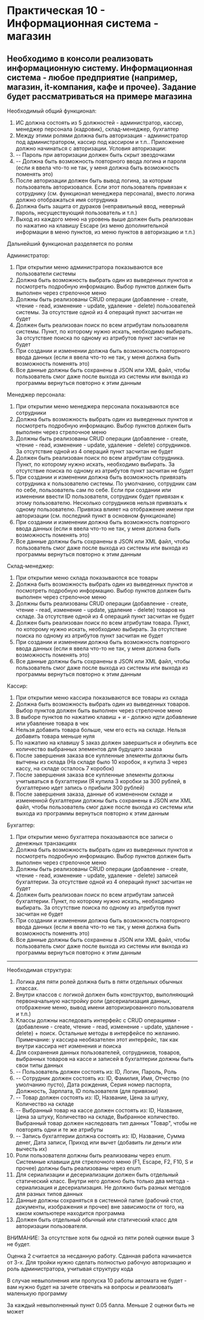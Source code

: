 # Практическая 10 - Информационная система - магазин
Необходимо в консоли реализовать информационную систему. Информационная система - любое предприятие (например, магазин, it-компания, кафе и прочее). Задание будет рассматриваться на примере магазина
----------------------------------------------
Необходимый общий функционал:
1. ИС должна состоять из 5 должностей - администратор, кассир, менеджер персонала (кадровик), склад-менеджер, бухгалтер
2. Между этими ролями должна быть авторизация - администратор под администратором, кассир под кассиром и т.п.. Приложение должно начинаться с авторизации. Условия авторизации:
3. -- Пароль при авторизации должен быть скрыт звездочками
4. -- Должна быть возможность повторного ввода логина и пароля (если я ввела что-то не так, у меня должна быть возможность поменять это)
5. После авторизации должен быть вывод логина, за которым пользователь авторизовался. Если этот пользователь привязан к сотруднику (см. функционал менеджера персонала), вместо логина должно отображаться имя сотрудника
6. Должна быть защита от дураков (неправильный ввод, неверный пароль, несуществующий пользователь и т.п.)
7. Выход из каждого меню на уровень выше должен быть реализован по нажатию на клавишу Escape (из меню дополнительной информации в меню пунктов, из меню пунктов в авторизацию и т.п.)

Дальнейший функционал разделяется по ролям

Администратор:
1. При открытии меню администратора показываются все пользователи системы
2. Должна быть возможность выбрать один из выведенных пунктов и посмотреть подробную информацию. Выбор пунктов должен быть выполнен через стрелочное меню
3. Должны быть реализованы CRUD операции (добавление - create, чтение - read, изменение - update, удаление - delete) пользователей системы. За отсутствие одной из 4 операций пункт засчитан не будет
4. Должен быть реализован поиск по всем атрибутам пользователя системы. Пункт, по которому нужно искать, необходимо выбирать. За отсутствие поиска по одному из атрибутов пункт засчитан не будет
5. При создании и изменении должна быть возможность повторного ввода данных (если я ввела что-то не так, у меня должна быть возможность поменять это)
6. Все данные должны быть сохранены в JSON или XML файл, чтобы пользователь смог даже после выхода из системы или выхода из программы вернуться повторно к этим данным

Менеджер персонала:
1. При открытии меню менеджера персонала показываются все сотрудники
2. Должна быть возможность выбрать один из выведенных пунктов и посмотреть подробную информацию. Выбор пунктов должен быть выполнен через стрелочное меню
3. Должны быть реализованы CRUD операции (добавление - create, чтение - read, изменение - update, удаление - delete) сотрудников. За отсутствие одной из 4 операций пункт засчитан не будет
4. Должен быть реализован поиск по всем атрибутам сотрудника. Пункт, по которому нужно искать, необходимо выбирать. За отсутствие поиска по одному из атрибутов пункт засчитан не будет
5. При создании и изменении должна быть возможность привязать сотрудника к пользователю системы. По умолчанию, сотрудник сам по себе, пользователь сам по себе. Если при создании или изменении ввести ID пользователя, сотрудник будет привязан к этому пользователю. Несколько сотрудников нельзя привязать к одному пользователю. Привязка влияет на отображение имени при авторизации (см. последний пункт в основном функционале)
6. При создании и изменении должна быть возможность повторного ввода данных  (если я ввела что-то не так, у меня должна быть возможность поменять это)
7. Все данные должны быть сохранены в JSON или XML файл, чтобы пользователь смог даже после выхода из системы или выхода из программы вернуться повторно к этим данным

Склад-менеджер:
1. При открытии меню склада показываются все товары
2. Должна быть возможность выбрать один из выведенных пунктов и посмотреть подробную информацию. Выбор пунктов должен быть выполнен через стрелочное меню
3. Должны быть реализованы CRUD операции (добавление - create, чтение - read, изменение - update, удаление - delete) товаров на складе. За отсутствие одной из 4 операций пункт засчитан не будет
4. Должен быть реализован поиск по всем атрибутам товара. Пункт, по которому нужно искать, необходимо выбирать. За отсутствие поиска по одному из атрибутов пункт засчитан не будет
5. При создании и изменении должна быть возможность повторного ввода данных  (если я ввела что-то не так, у меня должна быть возможность поменять это)
6. Все данные должны быть сохранены в JSON или XML файл, чтобы пользователь смог даже после выхода из системы или выхода из программы вернуться повторно к этим данным

Кассир:
1. При открытии меню кассира показываются все товары из склада
2. Должна быть возможность выбрать один из выведенных товаров. Выбор пунктов должен быть выполнен через стрелочное меню
3. В выборе пунктов по нажатию клавиш + и - должно идти добавление или убавление товара в чек
4. Нельзя добавить товара больше, чем его есть на складе. Нельзя добавить товара меньше нуля
5. По нажатию на клавишу S заказ должен завершиться и обнулить все количество выбранных элементов для будущего заказа
6. После завершения заказа все купленные элементы должны быть вытчены из склада (На складе было 10 коробок, я купила 3 через кассу, на складе осталось 7 коробок)
7. После завершения заказа все купленные элементы должны учитываться в бухгалтерии (Я купила 3 коробки за 300 рублей, в бухгалтерию идет запись о прибыли 300 рублей)
8. После завершения заказа, данные об измененном складе и измененной бухгалтерии должны быть сохранены в JSON или XML файл, чтобы пользователь смог даже после выхода из системы или выхода из программы вернуться повторно к этим данным

Бухгалтер:
1. При открытии меню бухгалтера показываются все записи о денежных транзакциях
2. Должна быть возможность выбрать один из выведенных пунктов и посмотреть подробную информацию. Выбор пунктов должен быть выполнен через стрелочное меню
3. Должны быть реализованы CRUD операции (добавление - create, чтение - read, изменение - update, удаление - delete) записей бухгалтерии. За отсутствие одной из 4 операций пункт засчитан не будет
4. Должен быть реализован поиск по всем атрибутам записей бухгалтерии. Пункт, по которому нужно искать, необходимо выбирать. За отсутствие поиска по одному из атрибутов пункт засчитан не будет
5. При создании и изменении должна быть возможность повторного ввода данных  (если я ввела что-то не так, у меня должна быть возможность поменять это)
6. Все данные должны быть сохранены в JSON или XML файл, чтобы пользователь смог даже после выхода из системы или выхода из программы вернуться повторно к этим данным
----------------------------------------------
Необходимая структура:

1. Логика для пяти ролей должна быть в пяти отдельных обычных классах. 
2. Внутри классов с логикой должен быть конструктор, выполняющий первоначальную настройку роли (десериализация данных, отображение меню, вывод имени авторизированного пользователя и т.п.)
3. Классы должны наследовать интерфейс с CRUD операциями - (добавление - create, чтение - read, изменение - update, удаление - delete) + поиск. Остальные методы в интерфейсе по желанию. Примечание: у кассира необязателен этот интерфейс, так как внутри кассира нет изменения и поиска
4. Для сохранения данных пользователей, сотрудников, товаров, выбранных товаров на кассе и записей в бухгалтерии должны быть свои типы данных
5. -- Пользователь должен состоять из: ID, Логин, Пароль, Роль
6. -- Сотрудник должен состоять из: ID, Фамилия, Имя, Отчество (по умолчанию пусто), Дата рождения, Серия номер паспорта, Должность, Зарплата, ID пользователя (для привязки)
7. -- Товар должен состоять из: ID, Название, Цена за штуку, Количество на складе 
8. -- Выбранный товар на кассе должен состоять из: ID, Название, Цена за штуку, Количество на складе, Выбранное количество. Выбранный товар должен наследовать тип данных "Товар", чтобы не повторять одни и те же атрибуты
9. -- Запись бухгалтерии должна состоять из: ID, Название, Сумма денег, Дата записи, Приход или вычет (добавить ли деньги или вычесть их)
10. Роли пользователя должны быть реализованы через enum. Системные клавиши для стрелочного меню (F1, Escape, F2, F10, S и прочее) должны быть реализованы через enum
11. Для сериализации и десериализации должен быть отдельный статический класс. Внутри него должно быть только два метода - сериализация и десериализация. Не должно быть разных методов для разных типов данных
12. Данные должны сохраняться в системной папке (рабочий стол, документы, изображения и прочее) вне зависимости от того, на каком компьютере находится программа
13. Должен быть отдельный обычный или статический класс для авторизации пользователя. 

ВНИМАНИЕ: За отсутствие хотя бы одной из пяти ролей оценки выше 3 не будет.

Оценка 2 считается за несданную работу. Сданная работа начинается от 3-х. Для тройки нужно сделать полностью рабочую авторизацию и роль администратора, учитывая структуру кода

В случае невыполнения или пропуска 10 работы автомата не будет - вам нужно будет на зачете отвечать на вопросы и реализовать маленькую программу

За каждый невыполненный пункт 0.05 балла. Меньше 2 оценки быть не может
